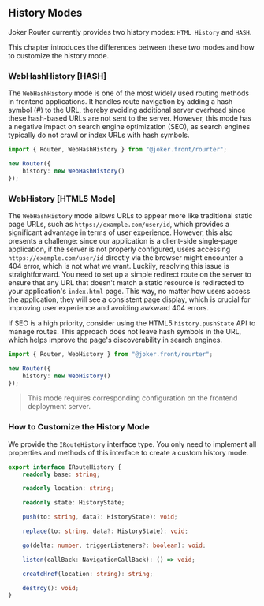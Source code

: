 ## History Modes

Joker Router currently provides two history modes: `HTML History` and `HASH`.

This chapter introduces the differences between these two modes and how to customize the history mode.

### WebHashHistory [HASH]

The `WebHashHistory` mode is one of the most widely used routing methods in frontend applications. It handles route navigation by adding a hash symbol (#) to the URL, thereby avoiding additional server overhead since these hash-based URLs are not sent to the server. However, this mode has a negative impact on search engine optimization (SEO), as search engines typically do not crawl or index URLs with hash symbols.

```ts
import { Router, WebHashHistory } from "@joker.front/rourter";

new Router({
    history: new WebHashHistory()
});
```

### WebHistory [HTML5 Mode]

The `WebHashHistory` mode allows URLs to appear more like traditional static page URLs, such as `https://example.com/user/id`, which provides a significant advantage in terms of user experience. However, this also presents a challenge: since our application is a client-side single-page application, if the server is not properly configured, users accessing `https://example.com/user/id` directly via the browser might encounter a 404 error, which is not what we want.
Luckily, resolving this issue is straightforward. You need to set up a simple redirect route on the server to ensure that any URL that doesn't match a static resource is redirected to your application's `index.html` page. This way, no matter how users access the application, they will see a consistent page display, which is crucial for improving user experience and avoiding awkward 404 errors.

If SEO is a high priority, consider using the HTML5 `history.pushState` API to manage routes. This approach does not leave hash symbols in the URL, which helps improve the page's discoverability in search engines.

```ts
import { Router, WebHistory } from "@joker.front/rourter";

new Router({
    history: new WebHistory()
});
```

> This mode requires corresponding configuration on the frontend deployment server.

### How to Customize the History Mode

We provide the `IRouteHistory` interface type. You only need to implement all properties and methods of this interface to create a custom history mode.

```ts
export interface IRouteHistory {
    readonly base: string;

    readonly location: string;

    readonly state: HistoryState;

    push(to: string, data?: HistoryState): void;

    replace(to: string, data?: HistoryState): void;

    go(delta: number, triggerListeners?: boolean): void;

    listen(callBack: NavigationCallBack): () => void;

    createHref(location: string): string;

    destroy(): void;
}
```